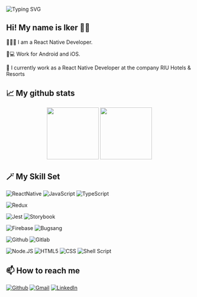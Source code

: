 ![Typing SVG](https://readme-typing-svg.herokuapp.com?font=macondo&size=48&color=00ff17&pause=1000&center=true&vCenter=true&width=1000&height=80&lines=<Hello+World!+This+is+my+GitHub!/>)

## Hi! My name is Iker 👋🏼

👨🏻‍💻 I am a React Native Developer.

📱💻 Work for Android and iOS.

💼 I currently work as a React Native Developer at the company RIU Hotels & Resorts

## 📈 My github stats

<p align="center">
 <img height="140em" src="https://github-readme-stats.vercel.app/api?username=itorron99&theme=tokyonight&show_icons=true&hide_border=false&count_private=true"/>
 <img height="140em" src="https://github-readme-stats.vercel.app/api/top-langs/?username=itorron99&theme=tokyonight&show_icons=true&hide_border=false&layout=compact"/>
</p>

## 🪄 My Skill Set

![ReactNative](https://img.shields.io/badge/react%20native-06bcee.svg?style=for-the-badge&logo=react&logoColor=white)
![JavaScript](https://img.shields.io/badge/javascript-f3ed39?style=for-the-badge&logo=javascript&logoColor=black)
![TypeScript](https://img.shields.io/badge/typescript-%23007ACC.svg?style=for-the-badge&logo=typescript&logoColor=white)

![Redux](https://img.shields.io/badge/redux-764abc?style=for-the-badge&logo=redux&logoColor=white)

![Jest](https://img.shields.io/badge/jest-15c213?style=for-the-badge&logo=jest&logoColor=white)
![Storybook](https://img.shields.io/badge/storybook-FF4785?style=for-the-badge&logo=storybook&logoColor=white)

![Firebase](https://img.shields.io/badge/firebase-ffc300?style=for-the-badge&logo=firebase&logoColor=black)
![Bugsang](https://img.shields.io/badge/bugsnag-c8c8f7?style=for-the-badge&logo=bugsnag&logoColor=black)

![Github](https://img.shields.io/badge/github-121013?style=for-the-badge&logo=github&logoColor=white)
![Gitlab](https://img.shields.io/badge/gitlab-f56c19?style=for-the-badge&logo=gitlab&logoColor=white)

![Node.JS](https://img.shields.io/badge/node.JS-417E38.svg?style=for-the-badge&logo=nodedotjs&logoColor=white)
![HTML5](https://img.shields.io/badge/html5-%23E34F26.svg?style=for-the-badge&logo=html5&logoColor=white)
![CSS](https://img.shields.io/badge/css-blue.svg?style=for-the-badge&logo=css&logoColor=white)
![Shell Script](https://img.shields.io/badge/shell_script-%23121011.svg?style=for-the-badge&logo=gnu-bash&logoColor=white)

## 📫 How to reach me

<a href="https://github.com/itorron99" target="_blank"><img alt="Github" src="https://img.shields.io/badge/GitHub-%2312100E.svg?&style=for-the-badge&logo=Github&logoColor=white" /></a>
[![Gmail](https://img.shields.io/badge/mail-D14836?style=for-the-badge&logo=gmail&logoColor=white)](mailto:itorron@outlook.com)
[![LinkedIn](https://img.shields.io/badge/linkedin-%230077B5.svg?style=for-the-badge&logo=linkedin&logoColor=white)](https://www.linkedin.com/in/iker-torr%C3%B3n-a83b8220a/)
